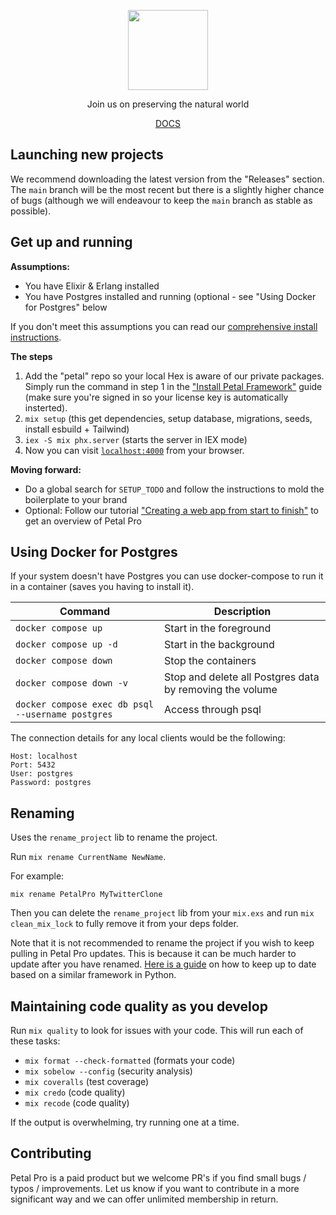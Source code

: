 <p align="center">
  <img src="/priv/static/images/logo_for_email.png" height="128">

  <p align="center">
    Join us on preserving the natural world
  </p>
</p>

<p align="center">
  <a href="https://docs.petal.build">DOCS</a>
</p>

## Launching new projects

We recommend downloading the latest version from the "Releases" section. The `main` branch will be the most recent but there is a slightly higher chance of bugs (although we will endeavour to keep the `main` branch as stable as possible).

## Get up and running

**Assumptions:**

- You have Elixir & Erlang installed
- You have Postgres installed and running (optional - see "Using Docker for Postgres" below

If you don't meet this assumptions you can read our [comprehensive install instructions](https://docs.petal.build/petal-pro-documentation/fundamentals/installation).

**The steps**

1. Add the "petal" repo so your local Hex is aware of our private packages. Simply run the command in step 1 in the ["Install Petal Framework"](https://petal.build/components/install-petal-framework) guide (make sure you're signed in so your license key is automatically insterted).
1. `mix setup` (this get dependencies, setup database, migrations, seeds, install esbuild + Tailwind)
1. `iex -S mix phx.server` (starts the server in IEX mode)
1. Now you can visit [`localhost:4000`](http://localhost:4000) from your browser.

**Moving forward:**

- Do a global search for `SETUP_TODO` and follow the instructions to mold the boilerplate to your brand
- Optional: Follow our tutorial ["Creating a web app from start to finish"](https://docs.petal.build/petal-pro-documentation/guides/creating-a-web-app-from-start-to-finish) to get an overview of Petal Pro

## Using Docker for Postgres

If your system doesn't have Postgres you can use docker-compose to run it in a container (saves you having to install it).

| Command                                           | Description                                              |
| ------------------------------------------------- | -------------------------------------------------------- |
| `docker compose up`                               | Start in the foreground                                  |
| `docker compose up -d`                            | Start in the background                                  |
| `docker compose down`                             | Stop the containers                                      |
| `docker compose down -v`                          | Stop and delete all Postgres data by removing the volume |
| `docker compose exec db psql --username postgres` | Access through psql                                      |

The connection details for any local clients would be the following:

```
Host: localhost
Port: 5432
User: postgres
Password: postgres
```

## Renaming

Uses the `rename_project` lib to rename the project.

Run `mix rename CurrentName NewName`.

For example:

```
mix rename PetalPro MyTwitterClone
```

Then you can delete the `rename_project` lib from your `mix.exs` and run `mix clean_mix_lock` to fully remove it from your deps folder.

Note that it is not recommended to rename the project if you wish to keep pulling in Petal Pro updates. This is because it can be much harder to update after you have renamed. [Here is a guide](https://docs.saaspegasus.com/upgrading.html#using-branches-recommended) on how to keep up to date based on a similar framework in Python.

## Maintaining code quality as you develop

Run `mix quality` to look for issues with your code. This will run each of these tasks:

- `mix format --check-formatted` (formats your code)
- `mix sobelow --config` (security analysis)
- `mix coveralls` (test coverage)
- `mix credo` (code quality)
- `mix recode` (code quality)

If the output is overwhelming, try running one at a time.

## Contributing

Petal Pro is a paid product but we welcome PR's if you find small bugs / typos / improvements. Let us know if you want to contribute in a more significant way and we can offer unlimited membership in return.
